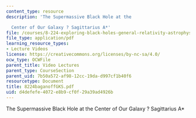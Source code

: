 ```yaml
---
content_type: resource
description: 'The Supermassive Black Hole at the

  Center of Our Galaxy ? Sagittarius A*'
file: /courses/8-224-exploring-black-holes-general-relativity-astrophysics-spring-2003/d4defefe4072e8b9cf0f29a39ad4926b_8224baganoffGKS.pdf
file_type: application/pdf
learning_resource_types:
- Lecture Videos
license: https://creativecommons.org/licenses/by-nc-sa/4.0/
ocw_type: OCWFile
parent_title: Video Lectures
parent_type: CourseSection
parent_uid: 7b50a572-af98-12cc-19da-d997cf1b40f6
resourcetype: Document
title: 8224baganoffGKS.pdf
uid: d4defefe-4072-e8b9-cf0f-29a39ad4926b
---
```

The Supermassive Black Hole at the
Center of Our Galaxy ? Sagittarius A*